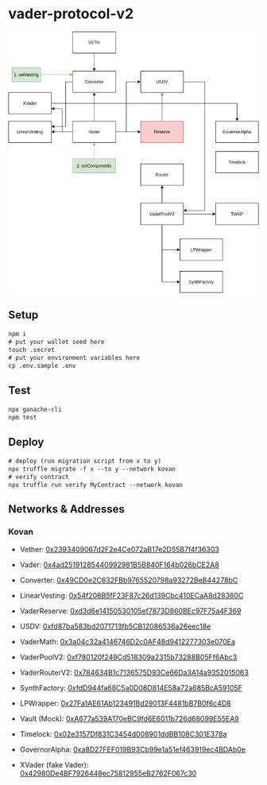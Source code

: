 # vader-protocol-v2

![vader](./doc/vader.png)

## Setup

```shell
npm i
# put your wallet seed here
touch .secret
# put your environment variables here
cp .env.sample .env
```

## Test

```
npx ganache-cli
npm test
```

## Deploy

```shell
# deploy (run migration script from x to y)
npx truffle migrate -f x --to y --network kovan
# verify contract
npx truffle run verify MyContract --network kovan
```

## Networks & Addresses

### Kovan

-   Vether: [0x2393409067d2F2e4Ce072aB17e2D55B7f4f36303](https://kovan.etherscan.io/address/0x2393409067d2F2e4Ce072aB17e2D55B7f4f36303)
-   Vader: [0x4ad25191285440992981B5B840F164b026bCE2A8](https://kovan.etherscan.io/address/0x4ad25191285440992981B5B840F164b026bCE2A8)
-   Converter: [0x49CD0e2C632FBb9765520798a93272BeB44278bC](https://kovan.etherscan.io/address/0x49CD0e2C632FBb9765520798a93272BeB44278bC)
-   LinearVesting: [0x54f208B5fF23F87c26d139Cbc410ECaA8d28360C](https://kovan.etherscan.io/address/0x54f208B5fF23F87c26d139Cbc410ECaA8d28360C)
-   VaderReserve: [0xd3d6e14150530105ef7873D860BEc97F75a4F369](https://kovan.etherscan.io/address/0xd3d6e14150530105ef7873D860BEc97F75a4F369)
-   USDV: [0xfd87ba583bd2071713fb5CB12086536a26eec18e](https://kovan.etherscan.io/address/0xfd87ba583bd2071713fb5CB12086536a26eec18e)

-   VaderMath: [0x3a04c32a4146746D2c0AF48d9412277303e070Ea](https://kovan.etherscan.io/address/0x3a04c32a4146746D2c0AF48d9412277303e070Ea)
-   VaderPoolV2: [0xf780120f249Cd518309a2315b73288B05Ff6Abc3](https://kovan.etherscan.io/address/0xf780120f249Cd518309a2315b73288B05Ff6Abc3)
-   VaderRouterV2: [0x784634B1c7136575D93Ce66Da3A14a9352015063](https://kovan.etherscan.io/address/0x784634B1c7136575D93Ce66Da3A14a9352015063)
-   SynthFactory: [0xfdD944fa68C5a0D08D814E58a72a685BcA59105F](https://kovan.etherscan.io/address/0xfdD944fa68C5a0D08D814E58a72a685BcA59105F)
-   LPWrapper: [0x27Fa1AE61Ab123491Bd29013F4481bB7B0f6c4D8](https://kovan.etherscan.io/address/0x27Fa1AE61Ab123491Bd29013F4481bB7B0f6c4D8)

-   Vault (Mock): [0xA677a539A170eBC9fd6E6011b726d68099E55EA9](https://kovan.etherscan.io/address/0xA677a539A170eBC9fd6E6011b726d68099E55EA9)
-   Timelock: [0x02e3157Df831C3454d008901ddBB108C301E378a](https://kovan.etherscan.io/address/0x02e3157Df831C3454d008901ddBB108C301E378a)
-   GovernorAlpha: [0xa8D27FEF019B93Cb99e1a51ef463919ec4BDAb0e](https://kovan.etherscan.io/address/0xa8D27FEF019B93Cb99e1a51ef463919ec4BDAb0e)

-   XVader (fake Vader): [0x42980De4BF7926448ec75812955eB2762F067c30](https://kovan.etherscan.io/address/0x42980De4BF7926448ec75812955eB2762F067c30)

